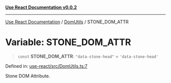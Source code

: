 [**Use React Documentation v0.0.2**](../../README.md)

***

[Use React Documentation](../../modules.md) / [DomUtils](../README.md) / STONE\_DOM\_ATTR

# Variable: STONE\_DOM\_ATTR

> `const` **STONE\_DOM\_ATTR**: `"data-stone-head"` = `'data-stone-head'`

Defined in: [use-react/src/DomUtils.ts:7](https://github.com/stonemjs/use-react/blob/0635de04acc6b3a5c28dcf07d1e12a39a8b5e0b9/src/DomUtils.ts#L7)

Stone DOM Attribute.
